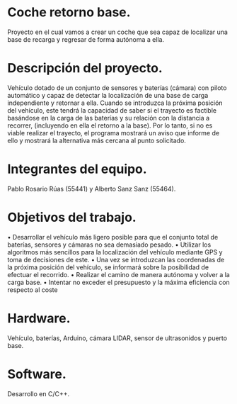 # Coche retorno base.
Proyecto en el cual vamos a crear un coche que sea capaz de localizar una base de recarga y regresar de forma autónoma a ella.

# Descripción del proyecto.
Vehículo dotado de un conjunto de sensores y baterías (cámara) con piloto automático y capaz de detectar la localización de una base de carga independiente y retornar a ella. Cuando se introduzca la próxima posición del vehículo, este tendrá la capacidad de saber si el trayecto es factible basándose en la carga de las baterías y su relación con la distancia a recorrer, (incluyendo en ella el retorno a la base). 
Por lo tanto, si no es viable realizar el trayecto, el programa mostrará un aviso que informe de ello y mostrará la alternativa más cercana al punto solicitado.

# Integrantes del equipo.
Pablo Rosario Rúas (55441) y Alberto Sanz Sanz (55464).

# Objetivos del trabajo.

•	Desarrollar el vehículo más ligero posible para que el conjunto total de baterías, sensores y cámaras no sea demasiado pesado.
•	Utilizar los algoritmos más sencillos para la localización del vehículo mediante GPS y toma de decisiones de este. 
•	Una vez se introduzcan las coordenadas de la próxima posición del vehículo, se informará sobre la posibilidad de efectuar el recorrido.
•	Realizar el camino de manera autónoma y volver a la carga base.
•	Intentar no exceder el presupuesto y la máxima eficiencia con respecto al coste

# Hardware.

Vehículo, baterías, Arduino, cámara LIDAR, sensor de ultrasonidos y puerto base. 

# Software.
Desarrollo en C/C++.	
